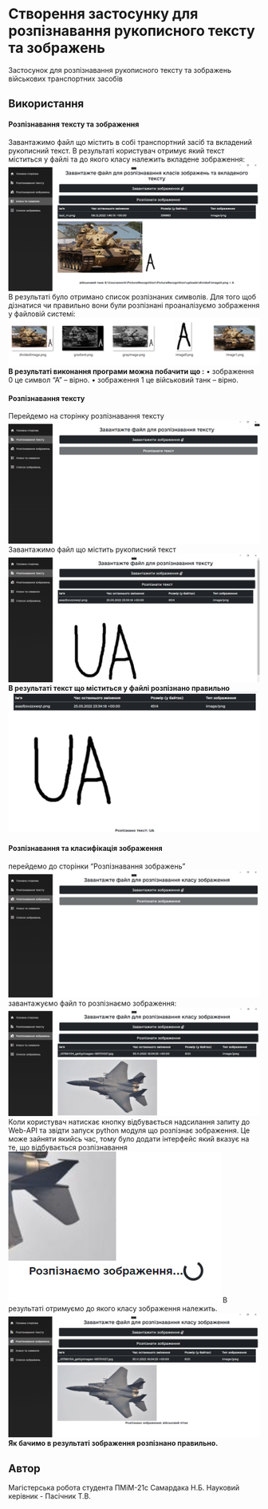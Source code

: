 # Створення застосунку для розпізнавання рукописного тексту та зображень

Застосунок для розпізнавання рукописного тексту та зображень військових транспортних засобів


## Використання

#### Розпізнавання тексту та зображення
Завантажимо файл що містить в собі транспортний засіб та вкладений рукописний текст.
В результаті користувач отримує який текст міститься у файлі та до якого класу належить вкладене зображення:
![plot](./test/9.png)
В результаті було отримано список розпізнаних символів. Для того щоб дізнатися чи правильно вони були розпізнані проаналізуємо зображення у файловій системі:
![plot](./test/10.png)
**В результаті виконання програми можна побачити що :**
•	зображення 0 це cимвол “А” – вірно.
•	зображення 1 це військовий танк – вірно.


#### Розпізнавання тексту
Перейдемо на сторінку розпізнавання тексту
![plot](./test/2.png)
Завантажимо файл що містить рукописний текст
![plot](./test/3.png)
**В результаті текст що міститься у файлі розпізнано правильно**
![plot](./test/4.png)

#### Розпізнавання та класифікація зображення
перейдемо до сторінки “Розпізнавання зображень”
![plot](./test/5.png)
завантажуємо файл то розпізнаємо зображення:
![plot](./test/6.png)
Коли користувач натискає кнопку відбувається надсилання запиту до Web-API та звідти запуск python модуля що розпізнає зображення. Це може зайняти якийсь час, тому було додати інтерфейс який вказує на те, що відбувається розпізнавання
![plot](./test/7.png)
В результаті отримуємо до якого класу зображення належить.
![plot](./test/8.png)
**Як бачимо в результаті зображення розпізнано правильно.**


## Автор
Магістерська робота студента ПМіМ-21с Самардака Н.Б. Науковий керівник - Пасічник Т.В.
